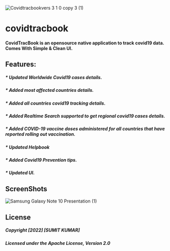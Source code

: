 ![Covidtracbookvers 3 1 0 copy 3 (1)](https://user-images.githubusercontent.com/52107131/155395029-ce2c29ef-ee3c-446d-909c-00b4e5418022.png)

# covidtracbook
#### CovidTracBook is an opensource native application to track covid19 data. Comes With Simple & Clean UI.

<!--![Covidtracbookvers 3 1 0 copy 3](https://user-images.githubusercontent.com/52107131/155395040-83c35836-582d-4d29-ba79-b94fc467c877.png)
![Covidtracbookvers 3 1 0 copy 2](https://user-images.githubusercontent.com/52107131/155395044-5c9930b7-190b-4e07-8016-442fe574db9f.png)-->


## Features:
##### * Updated Worldwide Covid19 cases details.
##### * Added most affected countries details.
##### * Added all countries covid19 tracking details.
##### * Added Realtime Search supported to get regional covid19 cases details.
##### * Added COVID-19 vaccine doses administered for all countries that have reported rolling out vaccination. 
##### * Updated Helpbook
##### * Added Covid19 Prevention tips.
##### * Updated UI.

## ScreenShots
<!--<div>
  <img src = "https://user-images.githubusercontent.com/52107131/155169121-0e51d2e2-03d9-4c6f-b3fc-08a16882a5ed.png" height = '400'>
    <img src = "https://user-images.githubusercontent.com/52107131/155169216-80f2ce65-d539-4ad0-8852-bb399d33fce9.png" height = '400'>
    <img src = "https://user-images.githubusercontent.com/52107131/155169323-1dbdba8b-7234-4823-b0a1-32aa4ffd61e2.png" height = '400'>
    <img src = "https://user-images.githubusercontent.com/52107131/155169406-2494b0ce-63d3-44f3-aa24-9fef79bf6da3.png" height = '400'>
    <img src = "https://user-images.githubusercontent.com/52107131/155169981-ded47e26-e718-4edb-9754-a70abaf20972.png" height = '400'>
  

  
</div>-->
<!--![Samsung Galaxy Note 10 Presentation](https://user-images.githubusercontent.com/52107131/155170705-5fa8a1c7-93e8-4e08-8628-7376213d2c17.png)-->
![Samsung Galaxy Note 10 Presentation (1)](https://user-images.githubusercontent.com/52107131/155171985-ea0a5dcd-d4de-436f-b67f-481c60e79974.png)


## License

##### Copyright [2022] [SUMIT KUMAR]

#####   Licensed under the Apache License, Version 2.0

